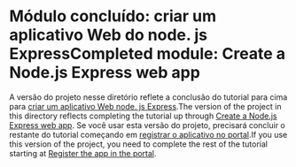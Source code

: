 # <a name="completed-module-create-a-nodejs-express-web-app"></a><span data-ttu-id="5a68a-101">Módulo concluído: criar um aplicativo Web do node. js Express</span><span class="sxs-lookup"><span data-stu-id="5a68a-101">Completed module: Create a Node.js Express web app</span></span>

<span data-ttu-id="5a68a-102">A versão do projeto nesse diretório reflete a conclusão do tutorial para cima para [criar um aplicativo Web node. js Express](https://docs.microsoft.com/graph/training/node-tutorial?tutorial-step=1).</span><span class="sxs-lookup"><span data-stu-id="5a68a-102">The version of the project in this directory reflects completing the tutorial up through [Create a Node.js Express web app](https://docs.microsoft.com/graph/training/node-tutorial?tutorial-step=1).</span></span> <span data-ttu-id="5a68a-103">Se você usar esta versão do projeto, precisará concluir o restante do tutorial começando em [registrar o aplicativo no portal](https://docs.microsoft.com/graph/training/node-tutorial?tutorial-step=2).</span><span class="sxs-lookup"><span data-stu-id="5a68a-103">If you use this version of the project, you need to complete the rest of the tutorial starting at [Register the app in the portal](https://docs.microsoft.com/graph/training/node-tutorial?tutorial-step=2).</span></span>